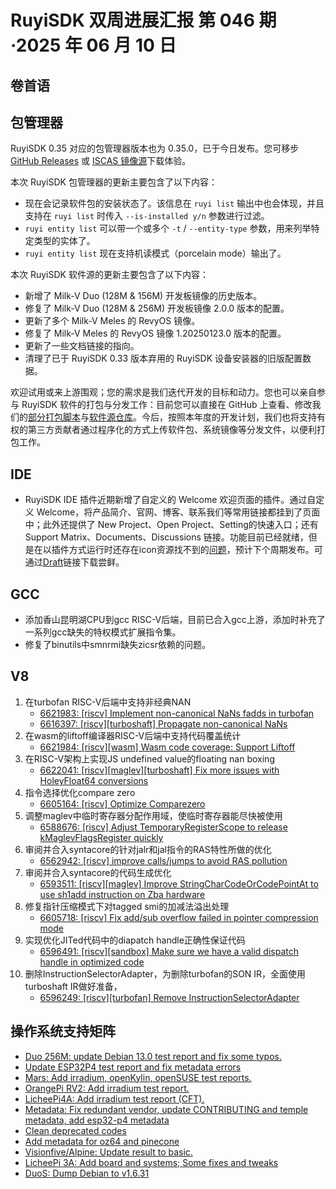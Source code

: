# RuyiSDK 双周进展汇报  第 046 期·2025 年 06 月 10 日

## 卷首语

## 包管理器

RuyiSDK 0.35 对应的包管理器版本也为 0.35.0，已于今日发布。您可移步
[GitHub Releases][ruyi-0.35.0-gh] 或 [ISCAS 镜像源][ruyi-0.35.0-iscas]下载体验。

[ruyi-0.35.0-gh]: https://github.com/ruyisdk/ruyi/releases/tag/0.35.0
[ruyi-0.35.0-iscas]: https://mirror.iscas.ac.cn/ruyisdk/ruyi/tags/0.35.0/

本次 RuyiSDK 包管理器的更新主要包含了以下内容：

* 现在会记录软件包的安装状态了。该信息在 `ruyi list` 输出中也会体现，并且支持在 `ruyi list` 时传入 `--is-installed y/n` 参数进行过滤。
* `ruyi entity list` 可以带一个或多个 `-t` / `--entity-type` 参数，用来列举特定类型的实体了。
* `ruyi entity list` 现在支持机读模式（porcelain mode）输出了。

本次 RuyiSDK 软件源的更新主要包含了以下内容：

* 新增了 Milk-V Duo (128M & 156M) 开发板镜像的历史版本。
* 修复了 Milk-V Duo (128M & 256M) 开发板镜像 2.0.0 版本的配置。
* 更新了多个 Milk-V Meles 的 RevyOS 镜像。
* 修复了 Milk-V Meles 的 RevyOS 镜像 1.20250123.0 版本的配置。
* 更新了一些文档链接的指向。
* 清理了已于 RuyiSDK 0.33 版本弃用的 RuyiSDK 设备安装器的旧版配置数据。

欢迎试用或来上游围观；您的需求是我们迭代开发的目标和动力。您也可以亲自参与
RuyiSDK 软件的打包与分发工作：目前您可以直接在 GitHub 上查看、修改我们的[部分打包脚本](https://github.com/ruyisdk/ruyici)与[软件源仓库](https://github.com/ruyisdk/packages-index)。今后，按照本年度的开发计划，我们也将支持有权的第三方贡献者通过程序化的方式上传软件包、系统镜像等分发文件，以便利打包工作。

## IDE
* RuyiSDK IDE 插件近期新增了自定义的 Welcome 欢迎页面的插件。通过自定义 Welcome，将产品简介、官网、博客、联系我们等常用链接都挂到了页面中；此外还提供了 New Project、Open Project、Setting的快速入口；还有Support Matrix、Documents、Discussions 链接。功能目前已经就绪，但是在以插件方式运行时还存在icon资源找不到的[问题](https://github.com/ruyisdk/ruyisdk-eclipse-plugins/issues/20)，预计下个周期发布。可通过[Draft](https://github.com/ruyisdk/ruyisdk-eclipse-plugins/releases/download/untagged-3fb765ac95877af17b18/org.ruyisdk.intro_1.0.0.202506101633.jar)链接下载尝鲜。

## GCC
- 添加香山昆明湖CPU到gcc RISC-V后端，目前已合入gcc上游，添加时补充了一系列gcc缺失的特权模式扩展指令集。
- 修复了binutils中smnrmi缺失zicsr依赖的问题。

## V8
1.  在turbofan RISC-V后端中支持非经典NAN
    - [6621983: [riscv] Implement non-canonical NaNs fadds in turbofan](https://chromium-review.googlesource.com/c/v8/v8/+/6621983)
    - [6616397: [riscv][turboshaft] Propagate non-canonical NaNs](https://chromium-review.googlesource.com/c/v8/v8/+/6616397)
2.  在wasm的liftoff编译器RISC-V后端中支持代码覆盖统计
    - [6621984: [riscv][wasm] Wasm code coverage: Support Liftoff](https://chromium-review.googlesource.com/c/v8/v8/+/6621984)
3.  在RISC-V架构上实现JS undefined value的floating nan boxing
    - [6622041: [riscv][maglev][turboshaft] Fix more issues with HoleyFloat64 conversions](https://chromium-review.googlesource.com/c/v8/v8/+/6622041)
4.  指令选择优化compare zero
    - [6605164: [riscv] Optimize Comparezero](https://chromium-review.googlesource.com/c/v8/v8/+/6605164)
5.  调整maglev中临时寄存器分配作用域，使临时寄存器能尽快被使用
    - [6588676: [riscv] Adjust TemporaryRegisterScope to release kMaglevFlagsRegister quickly](https://chromium-review.googlesource.com/c/v8/v8/+/6588676)
6.  审阅并合入syntacore的针对jalr和jal指令的RAS特性所做的优化
    - [6562942: [riscv] improve calls/jumps to avoid RAS pollution](https://chromium-review.googlesource.com/c/v8/v8/+/6562942)
7.  审阅并合入syntacore的代码生成优化
    - [6593511: [riscv][maglev] Improve StringCharCodeOrCodePointAt to use sh1add instruction on Zba hardware](https://chromium-review.googlesource.com/c/v8/v8/+/6593511)
8.  修复指针压缩模式下对tagged smi的加减法溢出处理
    - [6605718: [riscv] Fix add/sub overflow failed in pointer compression mode](https://chromium-review.googlesource.com/c/v8/v8/+/6605718)
9.  实现优化JITed代码中的diapatch handle正确性保证代码
    - [6596491: [riscv][sandbox] Make sure we have a valid dispatch handle in optimized code](https://chromium-review.googlesource.com/c/v8/v8/+/6596491)
10. 删除InstructionSelectorAdapter，为删除turbofan的SON IR，全面使用turboshaft IR做好准备，
    - [6596249: [riscv][turbofan] Remove InstructionSelectorAdapter](https://chromium-review.googlesource.com/c/v8/v8/+/6596249)


## 操作系统支持矩阵

- [Duo 256M: update Debian 13.0 test report and fix some typos.](https://github.com/ruyisdk/support-matrix/pull/311)
- [Update ESP32P4 test report and fix metadata errors](https://github.com/ruyisdk/support-matrix/pull/312)
- [Mars: Add irradium, openKylin, openSUSE test reports.](https://github.com/ruyisdk/support-matrix/pull/313)
- [OrangePi RV2: Add irradium test report.](https://github.com/ruyisdk/support-matrix/pull/314)
- [LicheePi4A: Add irradium test report (CFT).](https://github.com/ruyisdk/support-matrix/pull/315)
- [Metadata: Fix redundant vendor, update CONTRIBUTING and temple metadata, add esp32-p4 metadata](https://github.com/ruyisdk/support-matrix/pull/316)
- [Clean deprecated codes](https://github.com/ruyisdk/support-matrix/pull/317)
- [Add metadata for oz64 and pinecone](https://github.com/ruyisdk/support-matrix/pull/319)
- [Visionfive/Alpine: Update result to basic.](https://github.com/ruyisdk/support-matrix/pull/320)
- [LicheePi 3A: Add board and systems; Some fixes and tweaks](https://github.com/ruyisdk/support-matrix/pull/321)
- [DuoS: Dump Debian to v1.6.31](https://github.com/ruyisdk/support-matrix/pull/322)
